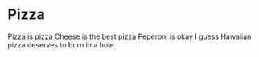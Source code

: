# Pizza
Pizza is pizza
Cheese is the best pizza
Peperoni is okay I guess
Hawaiian pizza deserves to burn in a hole
